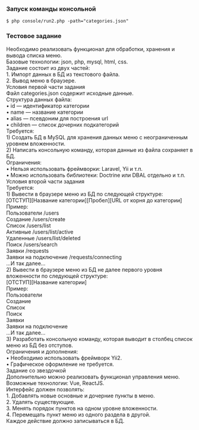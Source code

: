 <h3>Запуск команды консольной</h3>
<code>$ php console/run2.php -path="categories.json"</code>


<h3>Тестовое задание</h3>
Необходимо реализовать функционал для обработки, хранения и вывода списка меню.<br>
Базовые технологии: json, php, mysql, html, css.<br>
Задание состоит из двух частей:<br>
1. Импорт данных в БД из текстового файла.<br>
2. Вывод меню в браузере.<br>
Условия первой части задания<br>
Файл categories.json содержит исходные данные.<br>
Структура данных файла:<br>
• id — идентификатор категории<br>
• name — название категории<br>
• alias — псевдоним для построения url<br>
• children — список дочерних подкатегорий<br>
Требуется:<br>
1) Создать БД в MySQL для хранения данных меню с неограниченным уровнем вложенности.<br>
2) Написать консольную команду, которая данные из файла сохраняет в БД.<br>
Ограничения:<br>
• Нельзя использовать фреймворки: Laravel, Yii и т.п.<br>
• Можно использовать библиотеки: Doctrine или DBAL отдельно и т.п.<br>
Условия второй части задания<br>
Требуется:<br>
1) Вывести в браузере меню из БД по следующей структуре:<br>
[ОТСТУП][Название категории][Пробел][URL от корня до категории]<br>
Пример:<br>
Пользователи /users<br>
Создание /users/create<br>
Список /users/list<br>
Активные /users/list/active<br>
Удаленные /users/list/deleted<br>
Поиск /users/search<br>
Заявки /requests<br>
Заявки на подключение /requests/connecting<br>
…И так далее…<br>
2) Вывести в браузере меню из БД не далее первого уровня вложенности по следующей структуре:<br>
[ОТСТУП][Название категории]<br>
Пример:<br>
Пользователи<br>
Создание<br>
Список<br>
Поиск<br>
Заявки<br>
Заявки на подключение<br>
…И так далее…<br>
3) Разработать консольную команду, которая выводит в столбец список меню из БД без отступов.<br>
Ограничения и дополнения:<br>
• Необходимо использовать фреймворк Yii2.<br>
• Графическое оформление не требуется.<br>
Задание со звездочкой<br>
Дополнительно можно реализовать функционал управления меню.<br>
Возможные технологии: Vue, ReactJS.<br>
Интерфейс должен позволять:<br>
1. Добавлять новые основные и дочерние пункты в меню.<br>
2. Удалять существующие.<br>
3. Менять порядок пунктов на одном уровне вложенности.<br>
4. Перемещать пункт меню из одного раздела в другой.<br>
Каждое действие должно записываться в БД.</p>
